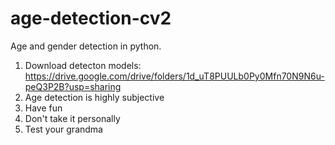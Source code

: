 # age-detection-cv2
Age and gender detection in python.

1. Download detecton models: https://drive.google.com/drive/folders/1d_uT8PUULb0Py0Mfn70N9N6u-peQ3P2B?usp=sharing
2. Age detection is highly subjective
3. Have fun
4. Don't take it personally
5. Test your grandma

